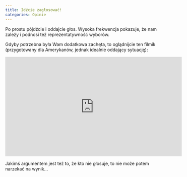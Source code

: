 ```yaml
---
title: Idźcie zagłosować!
categories: Opinie
---
```


Po prostu pójdźcie i oddajcie głos. Wysoka frekwencja pokazuje, że nam zależy i podnosi też reprezentatywność wyborów. 

Gdyby potrzebna była Wam dodatkowa zachęta, to oglądnijcie ten filmik (przygotowany dla Amerykanów, jednak idealnie oddający sytuację):

<iframe width="560" height="315" src="https://www.youtube.com/embed/t0e9guhV35o" frameborder="0" allow="accelerometer; autoplay; encrypted-media; gyroscope; picture-in-picture" allowfullscreen></iframe>

Jakimś argumentem jest też to, że kto nie głosuje, to nie może potem narzekać na wynik...
